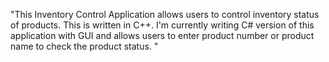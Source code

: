 "This Inventory Control Application allows users to control inventory status of products. This is written in C++. I'm currently writing C# version of this application with GUI and allows users to enter product number or product name to check the product status. " 
